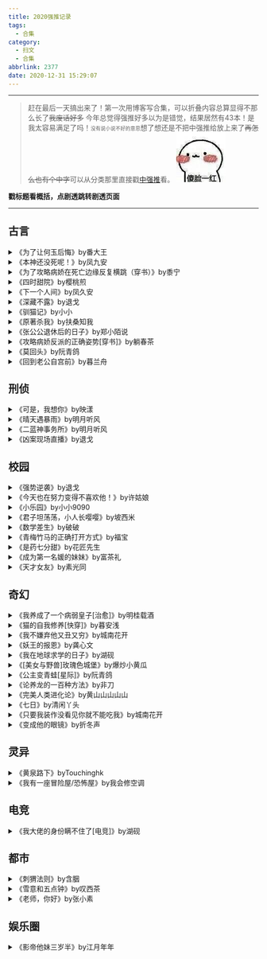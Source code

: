 ```yaml
---
title: 2020强推记录
tags:
  - 合集
category:
  - 扫文
  - 合集
abbrlink: 2377
date: 2020-12-31 15:29:07
---
```

<meta name="referrer" content="no-referrer" />

<!-- more -->

---

> 赶在最后一天搞出来了！第一次用博客写合集，可以折叠内容总算显得不那么长了~~我废话好多~~
今年总觉得强推好多以为是错觉，结果居然有43本！是我太容易满足了吗！<font size=1>没有说小说不好的意思</font>想了想还是不把中强推给放上来了~~再怎么也有个中字~~可以从分类那里直接戳[中强推](/categories/扫文/Ⅱ中强推/)看。
![](/bq/IMG_2009.JPG)

**戳标题看概括，点剧透跳转剧透页面**

---

## 古言

<details>
<summary>《为了让何玉后悔》by番大王</summary>
女主在父母的溺爱下娇蛮又任性，导致保姆的儿子男主很讨厌她，但女主心眼不坏，两人曾一度成为好朋友。高中重逢时两人的地位发生倒转，起初有过误会，在得知女主家里破产故作坚强后男主不由得开始在意，曾经嚣张跋扈的女主却不敢靠近男主了。

[剧透](/post/48081/)
</details>

<details>
<summary>《本神还没死呢！》by凤九安</summary>
上神女主在殒身前给男主留下一儿子，男主带着儿子等了百年才终于等回失去记忆自认为是小仙的女主。因女主神魄不稳，男主就没告诉她真相惊扰她，只求她助自己复活亡妻。一家三口一路寻找凑齐女主魂魄的线索，同时救助陷入天下大乱的苍生。

[剧透](/post/9481/)
</details>

<details>
<summary>《为了攻略病娇在死亡边缘反复横跳（穿书）》by黍宁</summary>
女主穿书被系统要求攻略书中男配，原以为温柔的男主很好攻略，谁知他实际上是个病娇。女主第一次穿越被他亲手所杀，第二次被间接害死，第三次男主终于动心了，女主却一心只想着完成任务回到原来的世界。正文开放式番外he。

[剧透](/post/23899/)
</details>

<details>
<summary>《四时甜院》by樱桃煎</summary>
男主因做错事被父王丢给在乡下当夫子的友人管教，养尊处优的男主刚开始还不习惯，但他也不是不讲理的人，再加上还有夫子的女儿成天同他凑一块儿玩闹。两人日久生情，临回京前互诉衷肠，在离别期间也没断书信往来。没多久女主就因故上京，这才定下终生大事。

[剧透](/post/5504/)
</details>

<details>
<summary>《下一个人间》by凤久安</summary>
小公主女主要下嫁给戍边将军，原以为对方是虎背熊腰的壮汉，却没想到竟是鲜衣怒马的少年郎。两人一见钟情，多年来面容模糊的梦中人也终于有了答案。夫妻俩恩爱甜蜜，城里民风淳朴，整个人仿佛置身于世外桃源，听作者娓娓道来一段舒适惬意的故事。

[剧透](/post/43491/)
</details>

<details>
<summary>《深藏不露》by退戈</summary>
女主自幼在边关长大，为探望祖母回京，谁知却并不遭待见，还莫名多了一桩亲事。男女主意外灵魂互换，发现对方就是自己的成亲对象，也曾有过一面之缘。一个会文一个会武，互换后带来的反差令众人惊艳不已，也因此闹出许多哭笑不得的事情。

[剧透](/post/37130/)
</details>

<details>
<summary>《驯猫记》by小小</summary>
女主是温婉的大小姐，男主是没有是非观的杀手。女主小时候好心投喂过男主，多年后重逢男主就黏上了女主，女主喜爱他又羞于说出口，头疼的是男主一直不开窍，时而不解风情弄哭女主，时而笑嘻嘻地无意撩拨女主。这熊孩子！幼稚得好可爱！

[剧透](/post/7996/)
</details>

<details>
<summary>《原著杀我》by扶桑知我</summary>
女主穿书成恶毒女配，一旦违背人设就会头疼，只好遵循原著经常给原女主使绊子，却不知原女主是男主男扮女装，对她孩子气的挑衅总是格外包容。这一切并不只是单纯的穿书，每个剧情都是伏笔，大家都被安排得明明白白。结尾真相揭晓的那刻我整个人瞳孔地震

[剧透](/post/24082/)
</details>

<details>
<summary>《张公公退休后的日子》by郑小陌说</summary>
太监男主在招摇撞骗时被江湖人士女主拆穿，从此两人结下梁子。女主疑惑男主明明不铺张浪费却总是缺银子，便跟踪他发现他在偷偷养着老太监们，从此对他改观。男主也被女主身上那股肆意所吸引。结局女主斩断前尘往事和男主过上柴米油盐的生活。

[剧透](/post/32205/)
</details>

<details>
<summary>《攻略病娇反派的正确姿势[穿书]》by躺春茶</summary>
女主刚一穿书就遇见反派。反派人前温文尔雅，实则下了好大一盘棋在背后谋害人命。男女主和原书男女主碰巧一同上路，女主不忍男主最后落下悲惨的结局，一路上都想阻止他害人可惜未果。随着男主的过去渐渐揭晓，才发现这一切皆有隐情。

[剧透](/post/44426/)
</details>

<details>
<summary>《莫回头》by阮青鸽</summary>
女主原是男主的丫鬟，某天妖兽侵袭女主无家可归，混乱之中带着不受宠的男主一起逃跑，从此两人姐弟相称，共同修仙。女主发现自己动情后纠结不已，无意间在男主面前暴露却被婉拒，等女主离开了男主方觉不对劲，追上去告白也不被信任。兜兜转转到结局才在一起。

[剧透](/post/9802/)
</details>

<details>
<summary>《回到老公自宫前》by暮兰舟</summary>
女主上辈子当宫女和太监男主成为对食，二人伉俪情深，可惜男主早逝，女主悲伤过度晕厥穿越回男主自宫前，发誓要避免上辈子的遗憾，护好男主的根儿，也要守护未经变故的少年男主眼里的阳光。文风轻松搞笑感情戏很甜，互宠文。

[剧透](/post/22107/)
</details>

## 刑侦
<details>
<summary>《可是，我想你》by映漾</summary>
女主为寻找八年前离家出走的弟弟选择当能从内部拿到线索的法医，和姐弟俩一起长大的男主也为此选择当人脉多的记者。男女主在小县重逢，女主发现男主的身份并不简单，和弟弟一样牵涉到一桩走私大案。两人就这么边破案边谈起恋爱。

[剧透](/post/29175/)
</details>

<details>
<summary>《晴天遇暴雨》by明月听风</summary>
暴风哭泣！怎么会那么好看！我都差点忘记清玩了一年的手游体力的那种好看！！！ 主刑侦副娱乐圈。女主开场失忆，还被卷入一场案子。剧情环环相扣，前期让人疑惑女主的身份，后期看大家一起对抗反派热血沸腾。我概括无能总之后面一直跟土拨鼠似的哭嚎😭

[剧透](/post/56183/)
</details>

<details>
<summary>《二蓝神事务所》by明月听风</summary>
是《晴天遇暴雨》的续作就不多说什么了。呜呜呜真好看，一口气通宵看完哭了一宿眼睛生疼。怎么会有续作跟第一作一样精彩不疲软的呢[泪][泪][泪]

[剧透](/post/14975/)
</details>

<details>
<summary>《凶案现场直播》by退戈</summary>
高智商女主参加全息角色扮演破案游戏，游戏公司小公子男主作为监测员陪她一起进去。每个案子都有原型且有联系，而案件的嫌疑人则是女主的学生。女主在游戏里寻找能证明学生清白的线索，也终于挖出真凶，在现实里终于还学生一个清白。

[剧透](/post/12339/)
</details>

## 校园
<details>
<summary>《强势逆袭》by退戈</summary>
虽然是单元文但我要单独拎出来说！第一单元《我爱学习》里的女主穿越到不受宠的大女儿身上，果断和家人断绝关系，靠着自身的气势和才智在学渣的仰慕中成为大佬考上省状元，还顺手带着小伙伴们一起飞。

[剧透](/post/54168/)
</details>

<details>
<summary>《今天也在努力变得不喜欢他！》by许姑娘</summary>
男女主青梅竹马双向暗恋，直到大学之前都还形影不离，但上了大学女主不知道为什么突然要和男主划开距离，男主不知所措只能一如既往地对女主好，女主对男主毫无抵抗力，暗恼自己怎么一天比一天更喜欢他。

[剧透](/post/35616/)
</details>

<details>
<summary>《小乐园》by小小9090</summary>
男女主青梅竹马，从小女主就沉迷在自己的世界里，大家都把她视为怪人，唯有男主能理解她的世界又别扭地不敢承认，表面上不情不愿地照顾她，女主把他当唯一的知心人。两个小孩有过懵懂暧昧的尝试又吓得分开，最终还是小心翼翼地彼此碰触、融合。

[剧透](/post/15869/)
</details>

<details>
<summary>《君子坦荡荡，小人长嘤嘤》by坡西米</summary>
男女主青梅竹马，感情要好到大家默认他俩是一对。但女主没开窍，也没意识到自己只对男主毫无防备。男主知道她内心敏感，选择放长线钓大鱼，却在男配的刺激下没忍住装醉告白，幸好女主也给了回应。后面女主不告而别四年，回来当天和好，不虐。

[剧透](/post/41346/)
</details>

<details>
<summary>《数学差生》by破破</summary>
数学学渣女主为了学分不得不选一节数学课，在摸底考试作弊时被男主举报，又恰巧得知男主父亲和自己父亲是同学，两家人一合计就让学霸男主当家教了。其实这一切都是暗恋女主六年的男主的阴谋，大家都看得出男主居心不良。两人日常拌嘴，剧情沙雕无虐。

[剧透](/post/35184/)
</details>

<details>
<summary>《青梅竹马的正确打开方式》by福宝</summary>
男女主是感情要好的青梅竹马，原本有点疏远的两人在女主给男主辅导功课后有了进展，男主意识到自己对女主心思不纯，努力考上她的大学，女主也在室友向她要男主的联系方式时才察觉自己会吃醋。甜而不腻，大家都对男女主的恋情喜闻乐见。 ​​​​

[剧透](/post/60701/)
</details>

<details>
<summary>《是药七分甜》by花匠先生</summary>
在校名声赫赫的男主鲜少在校园出没，学霸女主在应聘实习时发现那个诡异的老板竟然就是男主。原来男主突然失明，在大师的忽悠下，男主一家找来据说是宿命对象的女主给他当秘书助于复明。原本不大对付的男女主日渐生情。是篇既暖心又好笑的甜文。 ​​​ ​​​​

[剧透](/post/64978/)
</details>

<details>
<summary>《成为第一名媛的妹妹》by富茶礼</summary>
不要被名字劝退！就是个巨甜无比的校园文！学业游戏两手抓人缘极好的男主vs呆萌正经学渣女主。没有狗血没有误会没有糟心配角，温柔的父母和蔼的老师热闹的同学开心的校园生活，以及日渐生情的同桌恋人。就是普普通通开开心心的校园日常。 ​​​ ​​​​

[剧透](/post/35276/)
</details>

<details>
<summary>《天才女友》by素光同</summary>
家境优渥又天资聪颖的男主刚一转学就遇到天才同桌女主，自尊心碎一地又不肯表现出来，反倒令女主误会把他当成最好的朋友。渐渐地男主也看开了，陪着女主一起跳级到初中继续当同桌，就算后来高中大学不在同一学校也频繁联络。是青梅竹马共同成长的小甜文。

[剧透](/post/21154/)
</details>

## 奇幻
<details>
<summary>《我养成了一个病弱皇子[治愈]》by明桂载酒</summary>
女主无意中下载了一个养成app，看着屏幕里被人欺负的主人公太可怜，就忍不住给他送温暖。男主起初对莫名其妙出现在身边的东西抱有警惕，在察觉到陌生人的善意后，渐渐地渴望能与她交流见面。结局男女主能互穿啦，轻松无虐脑洞文。

[剧透](/post/7255/)
</details>

<details>
<summary>《猫的自我修养[快穿]》by暮安浅</summary>
猫妖女主被丢到人类世界试炼，第一个世界就是陪着一个人类幼崽长大。崽崽的爸爸见义勇为去世了，亲妈不善待他，只有提前知道梗概的女主会学着他爸爸生前的样子陪他玩。
懵懂的崽崽就把女主当成是爸爸转世，我们的霸霸明明是只奶猫却早早背上了生活的负担。送完崽崽上幼儿园后还得上街乞讨卖萌赚钱。

[剧透](/post/6237/)
</details>

<details>
<summary>《我不嫌弃他又丑又穷》by城南花开</summary>
女主脸盲，多次没认出男主。男主以为女主这是欲擒故纵，后来才知道实情，还愕然发现自称是魔术师的女主耍的是真·魔法，于是便装作小助理拜她为师。从此男主不断被刷新三观，世界的真相也浮出水面。剧情神展开脑洞大开，不好剧透总之去看！

[剧透](/post/12590/)
</details>

<details>
<summary>《妖王的报恩》by龚心文</summary>
以我匮乏的词汇库无法形容的好看！一言以蔽之就是温柔的人类少女在寻找师父的路上以心会友从而结交到许多小伙伴一起打boss的故事。伤痕累累的大妖怪们被女主触动，心甘情愿签订契约成为使徒加入大家庭。故事宛如夏日暖风温柔到落泪。

[剧透](/post/20165/)
</details>

<details>
<summary>《我在地球求学的日子》by湖砚</summary>
男主作为被选中的第100个勇士前往地球寻找拯救世界的方法。为了融入地球，成熟的男主选择化身为高中生，不幸的是同桌是拥有凶恶眼神的令他瑟瑟发抖的女主。努力伪装成正常人的男主发现潜伏在学校里的外星人其实异常的多。是篇轻松奇幻文。

[剧透](/post/31059/)
</details>

<details>
<summary>《[美女与野兽]玫瑰色城堡》by爆炒小黄瓜</summary>
大致和童话差不多。女主为拯救父亲来到城堡，偷听到男主的秘密，假意爱上他。男主化身为巨蟒时会顺从本能，残暴冷酷，只有面对女主才会撒娇，变回人形后又是那个稳重寡言的王子。女主从刚开始的害怕到后来不离不弃，结局HE有来世番外。

[剧透](/post/19812/)
</details>

<details>
<summary>《公主变青蛙[星际]》by阮青鸽</summary>
帝国公主女主遭人陷害，一睁眼发现自己变成联邦贫民男主的宠物青蛙。女主偷偷摸摸地想办法联系哥哥，男主通过蛛丝马迹察觉到违和，诈出女主的人类身份。剧情过半女主回去了，男主为了恋情着想认回身份当上总统，与女主合计揪出幕后凶手。

[剧透](/post/17824/)
</details>

<details>
<summary>《论养龙的一百种方法》by非刀</summary>
女主穿越到兽人世界生活多年，某天捡到因为丑陋肥胖而被人嘲笑试图自杀的男主。男主十分自卑，小心翼翼经常害怕到嘤嘤哭泣。女主心生怜爱，带回家陪着他减肥却毫无成效，最后揭晓男主其实是一只真龙。女主救赎男主，算半养成？男主成长很快。

[剧透](/post/4426/)
</details>

<details>
<summary>《完美人类进化论》by黄山山山山山</summary>
研究员后代女主被带进父母的研究所，在那里遇见了父母的实验怪物男主。男主从一开始就对女主很痴迷，女主把他当宠物，等后来发现不对劲想逃脱却来不及了，从走进研究所开始就是个圈套。脑洞很大，结局算是开放式he？

[剧透](/post/12194/)
</details>

<details>
<summary>《七日》by清闲丫头</summary>
女主是做账的，在7.31找男主要尾款回去的路上遇难坠河，一觉醒来却是8.2，和男主前往一栋别墅，失去了有关8.1的记忆；接着第二天又跳到8.6，莫名和男主一起逃难；第三天跳回8.1……剧情讲述女主利用时间跳跃和男主揪出幕后凶手，总之充满刺激悬疑脑洞大。

[剧透](/post/35553/)
</details>

<details>
<summary>《只要我装作没看见你就不能吃我》by城南花开</summary>
女主无意来到妖怪学校当老师，对自己是唯一人类的处境毫不知情，其他人都有意隐瞒。就算后来发现真相，也一如既往温柔对待，使得妖怪学生不再排斥人类，也让向来冷情的老虎男主倾心于她。是如同童话般温馨美好的故事。 ​​​​

[剧透](/post/25370/)
</details>

<details>
<summary>《变成他的眼镜》by折冬声</summary>
女主死后五年穿越成前男友男主的眼镜，发现他家里的死物有的会化成物灵，趁男主不在放飞自我，夜晚还会为男主驱逐噩梦。女主边学习如何当物灵，边陪着男主破案。而这些离奇的案件，竟与女主当年的意外有关。 ​​​

[剧透](/post/55037/)
</details>

## 灵异
<details>
<summary>《黄泉路下》byTouchinghk</summary>
男主经常被母亲家暴，还好有个姐姐女主会安慰他，就算女主迷雾重重、只有将死之人才能看见女主也不怕。上半卷是单元故事，看似毫不相关，实则有庞大的关系网，不禁为作者的逻辑叫绝。下半卷女主变成人类和男主在一起。

[剧透](/post/30716/)
</details>

<details>
<summary>《我有一座冒险屋/恐怖屋》by我会修空调</summary>
男主在父母失踪后边经营他们留下的鬼屋边寻找父母的线索，捡到一部黑色手机要求他完成各种各样诡异的任务。胆大包天的男主不仅把任务中遇到的厉鬼收为员工放在鬼屋吓游客，还抡着个大锤追杀厉鬼逐渐成为“反派”。是搞笑的灵异文。

[剧透](/post/63324/)
</details>

## 电竞
<details>
<summary>《我大佬的身份瞒不住了[电竞]》by湖砚</summary>
美少女主播男主是电竞大佬女主的迷弟，在女主对事业生涯产生迷茫时，是男主带她打喷射战士找回快乐。于是女主就退役，中间略过总之和男主一起组队参加比赛。小伙伴好有趣，打比赛好快乐，掉马好刺激，这文看得好开心！

[剧透](/post/22377/)
</details>

## 都市
<details>
<summary>《刺猬法则》by含胭</summary>
天之骄子因车祸截肢一夜之间失去所有，男主多年来脾气暴躁闭门不出，原以为后半辈子都将浑浑噩噩度过的人生，在暗恋他多年的打工妹女主出现后再度迎来光明。

[剧透](/post/11372/)
</details>

<details>
<summary>《雪意和五点钟》by叹西茶</summary>
女主是幼师，男主是她学生的小叔叔。男女主因小侄女见过几次面，恰好都在被逼婚，又觉得对方适合，便迅速领证。幸运的是男女主相处十分和谐，就算遇到学生时代的暧昧对象男配以及刚回国的前女友女配也没发生糟心事。是篇细水长流的婚后甜文。 ​​​​

[剧透](/post/45747/)
</details>

<details>
<summary>《老师，你好》by张小素</summary>
语文老师女主在外见到学生跟一个纹身男人站在一起心生警惕，没多久就发现他是新来的体育老师。男主说话放荡爱逗弄正经易害羞的女主，女主起先看他不爽，后又了解到男主的过去心生同情，男主也发现女主并不如她表面上所展现的那般幸福。互相治愈暖文。

[剧透](/post/39188/)
</details>

## 娱乐圈
<details>
<summary>《影帝他妹三岁半》by江月年年</summary>
大明星哥哥突然得知自己有个神童妹妹，忍不住成天嘴贱逗弄她。妹妹觉得这便宜哥哥真是天底下最厚脸皮的人，一大男人还向自己撒泼打滚。兄妹俩闹得家里鸡飞狗跳，在外却相当护短。妹妹还有个衷心的小竹马一枚。是篇温馨可爱的兄妹互掐日常文。

[剧透](/post/52314/)
</details>
